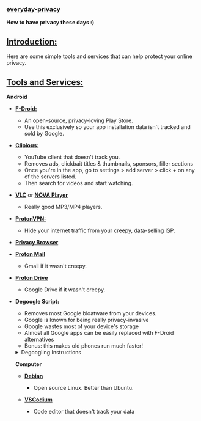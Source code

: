### [everyday-privacy](#)

**How to have privacy these days :)**

## [Introduction:](#)

Here are some simple tools and services that can help protect your online privacy.

## [Tools and Services:](#)

  **Android**
  
- **[F-Droid:](https://f-droid.org/en/)**
  - An open-source, privacy-loving Play Store.
  - Use this exclusively so your app installation data isn't tracked and sold by Google.

- **[Clipious:](https://f-droid.org/en/packages/com.github.lamarios.clipious/)**
  - YouTube client that doesn't track you.
  - Removes ads, clickbait titles & thumbnails, sponsors, filler sections
  - Once you're in the app, go to settings > add server > click + on any of the servers listed.
  - Then search for videos and start watching.

- **[VLC](https://f-droid.org/en/packages/org.videolan.vlc/)** or **[NOVA Player](https://f-droid.org/en/packages/org.courville.nova/)**
  - Really good MP3/MP4 players.

- **[ProtonVPN:](https://f-droid.org/en/packages/ch.protonvpn.android/)**
  - Hide your internet traffic from your creepy, data-selling ISP.

- **[Privacy Browser](https://f-droid.org/en/packages/com.stoutner.privacybrowser.standard/)**

- **[Proton Mail](https://account.proton.me/mail)**
  - Gmail if it wasn't creepy.

- **[Proton Drive](https://proton.me/drive)**
  - Google Drive if it wasn't creepy.

- **Degoogle Script:**
  - Removes most Google bloatware from your devices.
  - Google is known for being really privacy-invasive
  - Google wastes most of your device's storage
  - Almost all Google apps can be easily replaced with F-Droid alternatives
  - Bonus: this makes old phones run much faster!
    
  <details>
   
   <summary>Degoogling Instructions</summary>
     
      
      1. [Install ADB on your laptop](https://www.xda-developers.com/install-adb-windows-macos-linux/)
      2. [Enable USB Debugging](https://developer.android.com/studio/debug/dev-options)
      3. Plug your phone into your laptop and hit "allow usb debugging"
      4. Paste this into a terminal
    
      ```
      adb uninstall --user 0 com.google.android.apps.accessibility.auditor
      adb uninstall --user 0 com.google.android.apps.accessibility.maui.actionblocks
      adb uninstall --user 0 com.google.android.marvin.talkback
      adb uninstall --user 0 com.google.android.projection.gearhead
      adb uninstall --user 0 com.google.android.embedded.projection
      adb uninstall --user 0 com.google.android.apps.work.clouddpc
      adb uninstall --user 0 com.google.android.webview
      adb uninstall --user 0 com.google.android.webview.beta
      adb uninstall --user 0 com.google.android.webview.canary
      adb uninstall --user 0 com.google.android.webview.dev
      adb uninstall --user 0 com.google.android.tvrecommendations
      adb uninstall --user 0 com.google.android.tvlauncher
      adb uninstall --user 0 com.google.android.leanbacklauncher
      adb uninstall --user 0 com.google.android.tv.remote.service
      adb uninstall --user 0 com.google.android.wearable.assistant
      adb uninstall --user 0 com.google.android.backdrop
      adb uninstall --user 0 com.google.android.apps.blogger
      adb uninstall --user 0 com.google.android.calculator
      adb uninstall --user 0 com.google.samples.apps.cardboarddemo
      adb uninstall --user 0 com.google.android.ims
      adb uninstall --user 0 com.chrome.beta
      adb uninstall --user 0 com.chrome.canary
      adb uninstall --user 0 com.chrome.dev
      adb uninstall --user 0 com.google.chromeremotedesktop
      adb uninstall --user 0 com.google.android.apps.mediashell
      adb uninstall --user 0 com.google.android.deskclock
      adb uninstall --user 0 com.androidx.compose.material.catalog
      adb uninstall --user 0 com.google.android.contacts
      adb uninstall --user 0 com.google.android.apps.audition
      adb uninstall --user 0 com.google.android.apps.village.boond
      adb uninstall --user 0 com.google.android.apps.restore
      adb uninstall --user 0 com.google.android.apps.pixelmigrate
      adb uninstall --user 0 com.google.android.apps.wifisetup.app
      adb uninstall --user 0 com.google.android.apps.wellbeing
      adb uninstall --user 0 com.google.android.apps.camera.poseidon
      adb uninstall --user 0 com.google.android.apps.kids.familylinkhelper
      adb uninstall --user 0 com.google.location.nearby.apps.fastpair.validator
      adb uninstall --user 0 com.google.android.apps.nbu.files
      adb uninstall --user 0 com.google.android.apps.photosgo
      adb uninstall --user 0 com.google.android.apps.automotive.gamesnacks
      adb uninstall --user 0 com.google.android.inputmethod.latin
      adb uninstall --user 0 com.google.android.gm
      adb uninstall --user 0 com.google.android.gm.lite
      adb uninstall --user 0 com.google.android.googlequicksearchbox
      adb uninstall --user 0 com.google.android.apps.enterprise.cpanel
      adb uninstall --user 0 com.google.android.apps.aiy
      adb uninstall --user 0 com.google.android.apps.giant
      adb uninstall --user 0 com.google.android.katniss
      adb uninstall --user 0 com.google.android.apps.cultural
      adb uninstall --user 0 com.google.android.apps.googleassistant
      adb uninstall --user 0 com.google.android.apps.assistant
      adb uninstall --user 0 com.google.android.apps.authenticator2
      adb uninstall --user 0 com.google.android.apps.automotive.templates.host
      adb uninstall --user 0 com.google.android.apps.automotive.inputmethod
      adb uninstall --user 0 com.google.android.calendar
      adb uninstall --user 0 com.google.android.apps.dynamite
      adb uninstall --user 0 com.android.chrome
      adb uninstall --user 0 com.google.android.apps.classroom
      adb uninstall --user 0 com.google.android.apps.cloudconsole
      adb uninstall --user 0 com.google.enterprise.topaz.mobile.android
      adb uninstall --user 0 com.google.android.apps.docs.editors.docs
      adb uninstall --user 0 com.google.android.apps.docs
      adb uninstall --user 0 com.google.earth
      adb uninstall --user 0 com.google.android.apps.kids.familylink
      adb uninstall --user 0 com.google.android.apps.tycho
      adb uninstall --user 0 com.google.android.apps.adm
      adb uninstall --user 0 com.google.android.apps.fitness
      adb uninstall --user 0 com.google.android.apps.searchlite
      adb uninstall --user 0 com.google.android.apps.health.research.studies
      adb uninstall --user 0 com.google.android.apps.chromecast.app
      adb uninstall --user 0 com.google.samples.apps.iosched
      adb uninstall --user 0 com.google.android.keep
      adb uninstall --user 0 com.google.ar.lens
      adb uninstall --user 0 com.google.android.apps.ads.homeservices
      adb uninstall --user 0 com.google.android.apps.maps
      adb uninstall --user 0 com.google.android.apps.mapslite
      adb uninstall --user 0 com.google.android.apps.tachyon
      adb uninstall --user 0 com.google.android.apps.meetings
      adb uninstall --user 0 com.google.android.apps.messaging
      adb uninstall --user 0 com.google.android.apps.magazines
      adb uninstall --user 0 com.google.android.apps.subscriptions.red
      adb uninstall --user 0 com.google.android.apps.paidtasks
      adb uninstall --user 0 com.google.android.apps.nbu.paisa.user
      adb uninstall --user 0 com.google.android.apps.photos
      adb uninstall --user 0 com.google.android.apps.wearables.maestro.companion
      adb uninstall --user 0 com.google.android.apps.wear.companion
      adb uninstall --user 0 com.google.android.wearable.watchface.rwf
      adb uninstall --user 0 com.google.android.wearable.fitbit.mcu.data
      adb uninstall --user 0 com.google.android.apps.books
      adb uninstall --user 0 com.google.android.apps.playconsole
      adb uninstall --user 0 com.google.android.play.games
      adb uninstall --user 0 com.google.android.gms
      adb uninstall --user 0 com.google.ar.core
      adb uninstall --user 0 com.google.android.apps.podcasts
      adb uninstall --user 0 com.google.android.apps.docs.editors.sheets
      adb uninstall --user 0 com.google.android.apps.docs.editors.slides
      adb uninstall --user 0 com.google.android.apps.helprtc
      adb uninstall --user 0 com.google.android.apps.tasks
      adb uninstall --user 0 com.google.android.apps.translate
      adb uninstall --user 0 com.google.android.videos
      adb uninstall --user 0 com.google.android.apps.googlevoice
      adb uninstall --user 0 com.google.android.apps.walletnfcrel
      adb uninstall --user 0 com.google.android.apps.healthdata
      adb uninstall --user 0 com.google.android.wearable.healthservices
      adb uninstall --user 0 com.google.android.apps.jam
      adb uninstall --user 0 com.google.android.tv
      adb uninstall --user 0 com.google.android.apps.cloud.cloudbi
      adb uninstall --user 0 com.google.android.apps.accessibility.reveal
      adb uninstall --user 0 com.google.android.apps.accessibility.magnifier
      adb uninstall --user 0 com.google.android.apps.motionsense.bridge
      adb uninstall --user 0 com.google.android.apps.navlite
      adb uninstall --user 0 com.google.android.apps.onlineinsightspanel
      adb uninstall --user 0 com.google.android.apps.safetyhub
      adb uninstall --user 0 com.google.android.dialer
      adb uninstall --user 0 com.google.android.apps.photos.scanner
      adb uninstall --user 0 com.google.android.GoogleCamera
      adb uninstall --user 0 com.google.android.apps.camera.services
      adb uninstall --user 0 com.google.android.apps.pixel.health
      adb uninstall --user 0 com.google.android.wearable.pixel.pdms
      adb uninstall --user 0 com.google.android.apps.baselinestudy
      adb uninstall --user 0 com.google.research.projectrelate
      adb uninstall --user 0 com.google.android.wearable.protolayout.renderer
      adb uninstall --user 0 com.google.android.apps.seekh
      adb uninstall --user 0 com.google.android.accessibility.reader
      adb uninstall --user 0 com.google.android.apps.recorder
      adb uninstall --user 0 com.google.android.apps.userpanel
      adb uninstall --user 0 com.google.android.apps.security.securityhub
      adb uninstall --user 0 com.google.android.euicc
      adb uninstall --user 0 com.niksoftware.snapseed
      adb uninstall --user 0 com.google.socratic
      adb uninstall --user 0 com.google.android.accessibility.soundamplifier
      adb uninstall --user 0 com.google.android.tts
      adb uninstall --user 0 com.google.android.accessibility.switchaccess
      adb uninstall --user 0 com.google.toontastic
      adb uninstall --user 0 com.google.android.tv
      adb uninstall --user 0 com.google.android.youtube
      adb uninstall --user 0 com.google.android.apps.youtube.producer
      adb uninstall --user 0 com.google.android.youtube.tv
      adb uninstall --user 0 com.google.android.apps.youtube.kids
      adb uninstall --user 0 com.google.android.youtube.tvkids
      adb uninstall --user 0 com.google.android.apps.youtube.music
      adb uninstall --user 0 com.google.android.youtube.tvmusic
      adb uninstall --user 0 com.google.android.apps.youtube.music.pwa
      adb uninstall --user 0 com.google.android.apps.youtube.creator
      adb uninstall --user 0 com.google.android.apps.youtube.unplugged
      adb uninstall --user 0 com.google.android.youtube.tvunplugged
      ```
     
  </details>

  **Computer**
  
  - [**Debian**](https://www.wikihow.com/Install-Debian)
    - Open source Linux. Better than Ubuntu. 

  - [**VSCodium**](https://vscodium.com/#install)
     - Code editor that doesn't track your data

